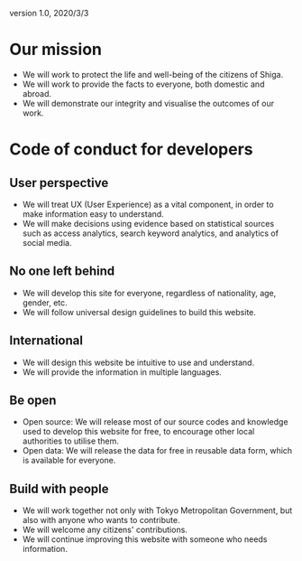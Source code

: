 version 1.0, 2020/3/3
# Our mission

* We will work to protect the life and well-being of the citizens of Shiga.
* We will work to provide the facts to everyone, both domestic and abroad.
* We will demonstrate our integrity and visualise the outcomes of our work.

# Code of conduct for developers

## User perspective

* We will treat UX (User Experience) as a vital component, in order to make information easy to understand.
* We will make decisions using evidence based on statistical sources such as access analytics, search keyword analytics, and analytics of social media.

## No one left behind

* We will develop this site for everyone, regardless of nationality, age, gender, etc.
* We will follow universal design guidelines to build this website.

## International

* We will design this website be intuitive to use and understand.
* We will provide the information in multiple languages.

## Be open

* Open source: We will release most of our source codes and knowledge used to develop this website for free, to encourage other local authorities to utilise them.
* Open data: We will release the data for free in reusable data form, which is available for everyone.

## Build with people

* We will work together not only with Tokyo Metropolitan Government, but also with anyone who wants to contribute.
* We will welcome any citizens' contributions.
* We will continue improving this website with someone who needs information.
